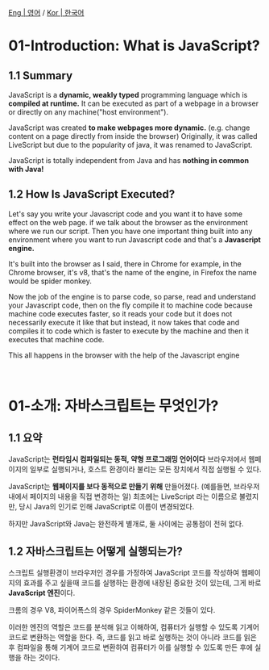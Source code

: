 [Eng | 영어](#01-introduction-what-is-javascript)
/
[Kor | 한국어](#01-소개-자바스크립트는-무엇인가)

# 01-Introduction: What is JavaScript?

## 1.1 Summary

JavaScript is a **dynamic, weakly typed** programming language which is **compiled at runtime.**
It can be executed as part of a webpage in a browser or directly on any machine("host environment").

JavaScript was created **to make webpages more dynamic.**
(e.g. change content on a page directly from inside the browser)
Originally, it was called LiveScript but due to the popularity of java, it was renamed to JavaScript.

JavaScript is totally independent from Java and has **nothing in common with Java!**

## 1.2 How Is JavaScript Executed?

Let's say you write your Javascript code and you want it to have some effect on the web page.
if we talk about the browser as the environment where we run our script.
Then you have one important thing built into any environment where you want to run Javascript code and
that's a **Javascript engine.**

It's built into the browser as I said,
there in Chrome for example, in the Chrome browser, it's v8, that's the name of the engine, in Firefox the name would be spider monkey.

Now the job of the engine is to parse code, so parse, read and understand your Javascript code,
then on the fly compile it to machine code because machine code executes faster,
so it reads your code but it does not necessarily execute it like that but instead,
it now takes that code and compiles it to code which is faster to execute by the machine
and then it executes that machine code.

This all happens in the browser with the help of the Javascript engine


<br>

# 01-소개: 자바스크립트는 무엇인가?

## 1.1 요약

JavaScript는 **런타임시 컴파일되는 동적, 약형 프로그래밍 언어이다**
브라우저에서 웹페이지의 일부로 실행되거나, 호스트 환경이라 불리는 모든 장치에서 직접 실행될 수 있다.

JavaScript는 **웹페이지를 보다 동적으로 만들기 위해** 만들어졌다.
(예를들면, 브라우저 내에서 페이지의 내용을 직접 변경하는 일)
최초에는 LiveScript 라는 이름으로 불렸지만, 당시 Java의 인기로 인해 JavaScript로 이름이 변경되었다.

하지만 JavaScript와 Java는 완전하게 별개로, 둘 사이에는 공통점이 전혀 없다.

## 1.2 자바스크립트는 어떻게 실행되는가?

스크립트 실행환경이 브라우저인 경우를 가정하여
JavaScript 코드를 작성하여 웹페이지의 효과를 주고 싶을때
코드를 실행하는 환경에 내장된 중요한 것이 있는데,
그게 바로 **JavaScript 엔진**이다.

크롬의 경우 V8, 파이어폭스의 경우 SpiderMonkey 같은 것들이 있다.

이러한 엔진의 역할은 코드를 분석해 읽고 이해하여,
컴퓨터가 실행할 수 있도록 기계어 코드로 변환하는 역할을 한다.
즉, 코드를 읽고 바로 실행하는 것이 아니라
코드를 읽은 후 컴파일을 통해 기계어 코드로 변환하여
컴퓨터가 이를 실행할 수 있도록 만든 후에 실행을 하는 것이다.